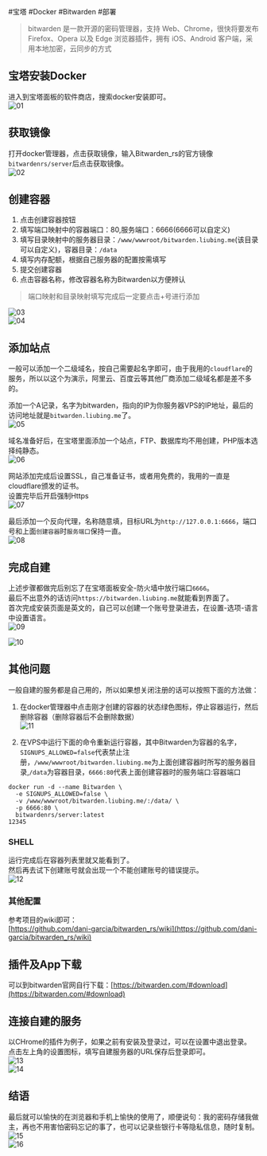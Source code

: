 #宝塔 #Docker #Bitwarden #部署
> bitwarden 是一款开源的密码管理器，支持 Web、Chrome，很快将要发布 Firefox、Opera 以及 Edge 浏览器插件，拥有 iOS、Android 客户端，采用本地加密，云同步的方式

## 宝塔安装Docker

进入到宝塔面板的软件商店，搜索docker安装即可。  
![01](https://cc-1255426782.cos.ap-guangzhou.myqcloud.com/%E5%B0%8F%E4%B9%A6%E5%8C%A02/01.png)

## 获取镜像

打开docker管理器，点击获取镜像，输入Bitwarden_rs的官方镜像`bitwardenrs/server`后点击获取镜像。  
![02](https://cc-1255426782.cos.ap-guangzhou.myqcloud.com/%E5%B0%8F%E4%B9%A6%E5%8C%A02/02.png)

## 创建容器

1.  点击创建容器按钮
2.  填写端口映射中的容器端口：80,服务端口：6666(6666可以自定义)
3.  填写目录映射中的服务器目录：`/www/wwwroot/bitwarden.liubing.me`(该目录可以自定义)，容器目录：`/data`
4.  填写内存配额，根据自己服务器的配置按需填写
5.  提交创建容器
6.  点击容器名称，修改容器名称为Bitwarden以方便辨认

> 端口映射和目录映射填写完成后一定要点击+号进行添加

![03](https://cc-1255426782.cos.ap-guangzhou.myqcloud.com/%E5%B0%8F%E4%B9%A6%E5%8C%A02/03.png)  
![04](https://cc-1255426782.cos.ap-guangzhou.myqcloud.com/%E5%B0%8F%E4%B9%A6%E5%8C%A02/04.png)

## 添加站点

一般可以添加一个二级域名，按自己需要起名字即可，由于我用的`cloudflare`的服务，所以以这个为演示，阿里云、百度云等其他厂商添加二级域名都是差不多的。

添加一个A记录，名字为bitwarden，指向的IP为你服务器VPS的IP地址，最后的访问地址就是`bitwarden.liubing.me`了。  
![05](https://cc-1255426782.cos.ap-guangzhou.myqcloud.com/%E5%B0%8F%E4%B9%A6%E5%8C%A02/05.png)

域名准备好后，在宝塔里面添加一个站点，FTP、数据库均不用创建，PHP版本选择纯静态。  
![06](https://cc-1255426782.cos.ap-guangzhou.myqcloud.com/%E5%B0%8F%E4%B9%A6%E5%8C%A02/06.png)

网站添加完成后设置SSL，自己准备证书，或者用免费的，我用的一直是cloudflare颁发的证书。  
设置完毕后开启强制Https  
![07](https://cc-1255426782.cos.ap-guangzhou.myqcloud.com/%E5%B0%8F%E4%B9%A6%E5%8C%A02/07.png)

最后添加一个反向代理，名称随意填，目标URL为`http://127.0.0.1:6666`，端口号和上面`创建容器`时`服务端口`保持一直。  
![08](https://cc-1255426782.cos.ap-guangzhou.myqcloud.com/%E5%B0%8F%E4%B9%A6%E5%8C%A02/08.png)

## 完成自建

上述步骤都做完后别忘了在宝塔面板安全-防火墙中放行端口`6666`。  
最后不出意外的话访问`https://bitwarden.liubing.me`就能看到界面了。  
首次完成安装页面是英文的，自己可以创建一个账号登录进去，在设置-选项-语言中设置语言。  
![09](https://cc-1255426782.cos.ap-guangzhou.myqcloud.com/%E5%B0%8F%E4%B9%A6%E5%8C%A02/09.png)

![10](https://cc-1255426782.cos.ap-guangzhou.myqcloud.com/%E5%B0%8F%E4%B9%A6%E5%8C%A02/10.png)

## 其他问题

一般自建的服务都是自己用的，所以如果想关闭注册的话可以按照下面的方法做：

1.  在docker管理器中点击刚才创建的容器的状态绿色图标，停止容器运行，然后删除容器（删除容器后不会删除数据）  
    ![11](https://cc-1255426782.cos.ap-guangzhou.myqcloud.com/%E5%B0%8F%E4%B9%A6%E5%8C%A02/11.png)
    
2.  在VPS中运行下面的命令重新运行容器，其中Bitwarden为容器的名字，`SIGNUPS_ALLOWED=false`代表禁止注册，`/www/wwwroot/bitwarden.liubing.me`为上面创建容器时所写的服务器目录,`/data`为容器目录，`6666:80`代表上面创建容器时的服务端口:容器端口
    

```shell
docker run -d --name Bitwarden \
  -e SIGNUPS_ALLOWED=false \
  -v /www/wwwroot/bitwarden.liubing.me/:/data/ \
  -p 6666:80 \
  bitwardenrs/server:latest
12345
```

### SHELL

运行完成后在容器列表里就又能看到了。  
然后再去试下创建账号就会出现一个不能创建账号的错误提示。  
![12](https://cc-1255426782.cos.ap-guangzhou.myqcloud.com/%E5%B0%8F%E4%B9%A6%E5%8C%A02/12.png)

### 其他配置

参考项目的wiki即可：  
[https://github.com/dani-garcia/bitwarden_rs/wiki](https://github.com/dani-garcia/bitwarden_rs/wiki)

## 插件及App下载

可以到bitwarden官网自行下载：[https://bitwarden.com/#download](https://bitwarden.com/#download)

## 连接自建的服务

以CHrome的插件为例子，如果之前有安装及登录过，可以在设置中退出登录。  
点击左上角的设置图标，填写自建服务器的URL保存后登录即可。  
![13](https://cc-1255426782.cos.ap-guangzhou.myqcloud.com/%E5%B0%8F%E4%B9%A6%E5%8C%A02/13.png)  
![14](https://cc-1255426782.cos.ap-guangzhou.myqcloud.com/%E5%B0%8F%E4%B9%A6%E5%8C%A02/14.png)

## 结语

最后就可以愉快的在浏览器和手机上愉快的使用了，顺便说句：我的密码存储我做主，再也不用害怕密码忘记的事了，也可以记录些银行卡等隐私信息，随时复制。  
![15](https://cc-1255426782.cos.ap-guangzhou.myqcloud.com/%E5%B0%8F%E4%B9%A6%E5%8C%A02/15.png)  
![16](https://cc-1255426782.cos.ap-guangzhou.myqcloud.com/%E5%B0%8F%E4%B9%A6%E5%8C%A02/16.png)